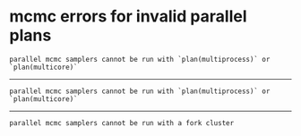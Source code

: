 # mcmc errors for invalid parallel plans

    parallel mcmc samplers cannot be run with `plan(multiprocess)` or `plan(multicore)`

---

    parallel mcmc samplers cannot be run with `plan(multiprocess)` or `plan(multicore)`

---

    parallel mcmc samplers cannot be run with a fork cluster

